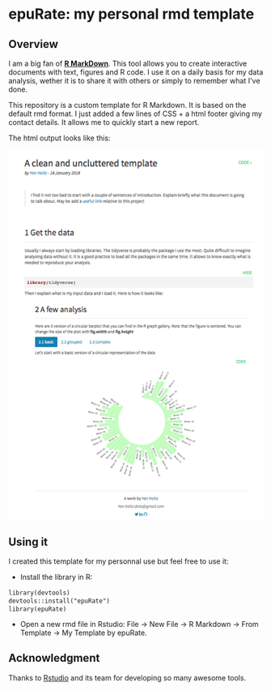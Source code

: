    epuRate: my personal rmd template
===================



Overview
--------
I am a big fan of [**R MarkDown**](https://rmarkdown.rstudio.com). This tool allows you to create interactive documents with text, figures and R code. I use it on a daily basis for my data analysis, wether it is to share it with others or simply to remember what I've done.

This repository is a custom template for R Markdown. It is based on the default rmd format. I just added a few lines of CSS + a html footer giving my contact details. It allows me to quickly start a new report.

The html output looks like this:


<img align="center" src="screenshot1.png">
<img align="center" src="screenshot2.png">


Using it
--------
I created this template for my personnal use but feel free to use it:
- Install the library in R:
```
library(devtools)
devtools::install("epuRate")
library(epuRate)
```
- Open a new rmd file in Rstudio: File -> New File -> R Markdown -> From Template -> My Template by epuRate.




Acknowledgment
--------
Thanks to [Rstudio](https://www.rstudio.com) and its team for developing so many awesome tools.










